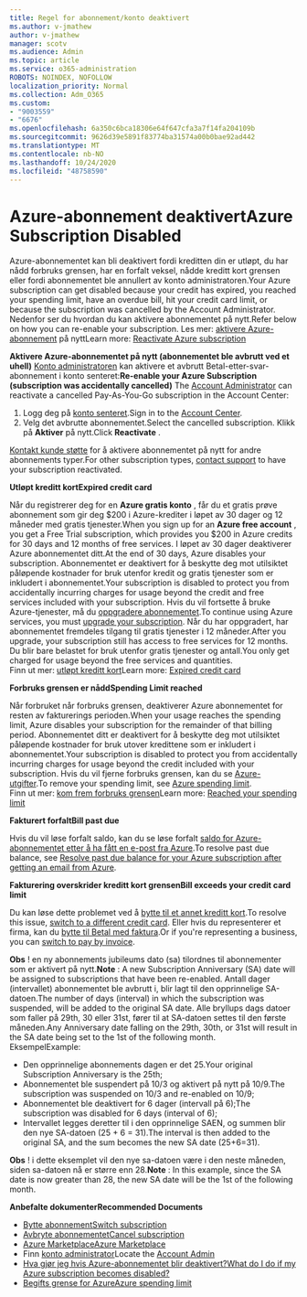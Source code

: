 ```yaml
---
title: Regel for abonnement/konto deaktivert
ms.author: v-jmathew
author: v-jmathew
manager: scotv
ms.audience: Admin
ms.topic: article
ms.service: o365-administration
ROBOTS: NOINDEX, NOFOLLOW
localization_priority: Normal
ms.collection: Adm_O365
ms.custom:
- "9003559"
- "6676"
ms.openlocfilehash: 6a350c6bca18306e64f647cfa3a7f14fa204109b
ms.sourcegitcommit: 9626d39e5891f83774ba31574a00b0bae92ad442
ms.translationtype: MT
ms.contentlocale: nb-NO
ms.lasthandoff: 10/24/2020
ms.locfileid: "48758590"
---
```

# <a name="azure-subscription-disabled"></a><span data-ttu-id="5be5a-102">Azure-abonnement deaktivert</span><span class="sxs-lookup"><span data-stu-id="5be5a-102">Azure Subscription Disabled</span></span>

<span data-ttu-id="5be5a-103">Azure-abonnementet kan bli deaktivert fordi kreditten din er utløpt, du har nådd forbruks grensen, har en forfalt veksel, nådde kreditt kort grensen eller fordi abonnementet ble annullert av konto administratoren.</span><span class="sxs-lookup"><span data-stu-id="5be5a-103">Your Azure subscription can get disabled because your credit has expired, you reached your spending limit, have an overdue bill, hit your credit card limit, or because the subscription was cancelled by the Account Administrator.</span></span> <span data-ttu-id="5be5a-104">Nedenfor ser du hvordan du kan aktivere abonnementet på nytt.</span><span class="sxs-lookup"><span data-stu-id="5be5a-104">Refer below on how you can re-enable your subscription.</span></span> <span data-ttu-id="5be5a-105">Les mer: [aktivere Azure-abonnement](https://docs.microsoft.com/azure/billing/billing-subscription-become-disable?WT.mc_id=Portal-Microsoft_Azure_Support) på nytt</span><span class="sxs-lookup"><span data-stu-id="5be5a-105">Learn more: [Reactivate Azure subscription](https://docs.microsoft.com/azure/billing/billing-subscription-become-disable?WT.mc_id=Portal-Microsoft_Azure_Support)</span></span>

<span data-ttu-id="5be5a-106">**Aktivere Azure-abonnementet på nytt (abonnementet ble avbrutt ved et uhell)** [Konto administratoren](https://docs.microsoft.com/azure/billing/billing-subscription-transfer?WT.mc_id=Portal-Microsoft_Azure_Support#whoisaa) kan aktivere et avbrutt Betal-etter-svar-abonnement i konto senteret:</span><span class="sxs-lookup"><span data-stu-id="5be5a-106">**Re-enable your Azure Subscription (subscription was accidentally cancelled)** The [Account Administrator](https://docs.microsoft.com/azure/billing/billing-subscription-transfer?WT.mc_id=Portal-Microsoft_Azure_Support#whoisaa) can reactivate a cancelled Pay-As-You-Go subscription in the Account Center:</span></span>

1. <span data-ttu-id="5be5a-107">Logg deg på [konto senteret](https://account.windowsazure.com/Subscriptions).</span><span class="sxs-lookup"><span data-stu-id="5be5a-107">Sign in to the [Account Center](https://account.windowsazure.com/Subscriptions).</span></span>
2. <span data-ttu-id="5be5a-108">Velg det avbrutte abonnementet.</span><span class="sxs-lookup"><span data-stu-id="5be5a-108">Select the cancelled subscription.</span></span> <span data-ttu-id="5be5a-109">Klikk på **Aktiver** på nytt.</span><span class="sxs-lookup"><span data-stu-id="5be5a-109">Click **Reactivate** .</span></span>

<span data-ttu-id="5be5a-110">[Kontakt kunde støtte](https://portal.azure.com/?#blade/Microsoft_Azure_Support/HelpAndSupportBlade) for å aktivere abonnementet på nytt for andre abonnements typer.</span><span class="sxs-lookup"><span data-stu-id="5be5a-110">For other subscription types, [contact support](https://portal.azure.com/?#blade/Microsoft_Azure_Support/HelpAndSupportBlade) to have your subscription reactivated.</span></span>

<span data-ttu-id="5be5a-111">**Utløpt kreditt kort**</span><span class="sxs-lookup"><span data-stu-id="5be5a-111">**Expired credit card**</span></span>

<span data-ttu-id="5be5a-112">Når du registrerer deg for en **Azure gratis konto** , får du et gratis prøve abonnement som gir deg $200 i Azure-krediter i løpet av 30 dager og 12 måneder med gratis tjenester.</span><span class="sxs-lookup"><span data-stu-id="5be5a-112">When you sign up for an **Azure free account** , you get a Free Trial subscription, which provides you $200 in Azure credits for 30 days and 12 months of free services.</span></span> <span data-ttu-id="5be5a-113">I løpet av 30 dager deaktiverer Azure abonnementet ditt.</span><span class="sxs-lookup"><span data-stu-id="5be5a-113">At the end of 30 days, Azure disables your subscription.</span></span> <span data-ttu-id="5be5a-114">Abonnementet er deaktivert for å beskytte deg mot utilsiktet påløpende kostnader for bruk utenfor kredit og gratis tjenester som er inkludert i abonnementet.</span><span class="sxs-lookup"><span data-stu-id="5be5a-114">Your subscription is disabled to protect you from accidentally incurring charges for usage beyond the credit and free services included with your subscription.</span></span> <span data-ttu-id="5be5a-115">Hvis du vil fortsette å bruke Azure-tjenester, må du [oppgradere abonnementet](https://docs.microsoft.com/azure/billing/billing-upgrade-azure-subscription?WT.mc_id=Portal-Microsoft_Azure_Support).</span><span class="sxs-lookup"><span data-stu-id="5be5a-115">To continue using Azure services, you must [upgrade your subscription](https://docs.microsoft.com/azure/billing/billing-upgrade-azure-subscription?WT.mc_id=Portal-Microsoft_Azure_Support).</span></span> <span data-ttu-id="5be5a-116">Når du har oppgradert, har abonnementet fremdeles tilgang til gratis tjenester i 12 måneder.</span><span class="sxs-lookup"><span data-stu-id="5be5a-116">After you upgrade, your subscription still has access to free services for 12 months.</span></span> <span data-ttu-id="5be5a-117">Du blir bare belastet for bruk utenfor gratis tjenester og antall.</span><span class="sxs-lookup"><span data-stu-id="5be5a-117">You only get charged for usage beyond the free services and quantities.</span></span>  
<span data-ttu-id="5be5a-118">Finn ut mer: [utløpt kreditt kort](https://docs.microsoft.com/azure/billing/billing-subscription-become-disable?WT.mc_id=Portal-Microsoft_Azure_Support#your-credit-is-expired)</span><span class="sxs-lookup"><span data-stu-id="5be5a-118">Learn more: [Expired credit card](https://docs.microsoft.com/azure/billing/billing-subscription-become-disable?WT.mc_id=Portal-Microsoft_Azure_Support#your-credit-is-expired)</span></span>

<span data-ttu-id="5be5a-119">**Forbruks grensen er nådd**</span><span class="sxs-lookup"><span data-stu-id="5be5a-119">**Spending Limit reached**</span></span>

<span data-ttu-id="5be5a-120">Når forbruket når forbruks grensen, deaktiverer Azure abonnementet for resten av fakturerings perioden.</span><span class="sxs-lookup"><span data-stu-id="5be5a-120">When your usage reaches the spending limit, Azure disables your subscription for the remainder of that billing period.</span></span> <span data-ttu-id="5be5a-121">Abonnementet ditt er deaktivert for å beskytte deg mot utilsiktet påløpende kostnader for bruk utover kredittene som er inkludert i abonnementet.</span><span class="sxs-lookup"><span data-stu-id="5be5a-121">Your subscription is disabled to protect you from accidentally incurring charges for usage beyond the credit included with your subscription.</span></span> <span data-ttu-id="5be5a-122">Hvis du vil fjerne forbruks grensen, kan du se [Azure-utgifter](https://docs.microsoft.com/azure/cost-management-billing/manage/spending-limit?WT.mc_id=Portal-Microsoft_Azure_Support).</span><span class="sxs-lookup"><span data-stu-id="5be5a-122">To remove your spending limit, see [Azure spending limit](https://docs.microsoft.com/azure/cost-management-billing/manage/spending-limit?WT.mc_id=Portal-Microsoft_Azure_Support).</span></span>  
<span data-ttu-id="5be5a-123">Finn ut mer: [kom frem forbruks grensen](https://docs.microsoft.com/azure/cost-management-billing/manage/subscription-disabled?WT.mc_id=Portal-Microsoft_Azure_Support#you-reached-your-spending-limit)</span><span class="sxs-lookup"><span data-stu-id="5be5a-123">Learn more: [Reached your spending limit](https://docs.microsoft.com/azure/cost-management-billing/manage/subscription-disabled?WT.mc_id=Portal-Microsoft_Azure_Support#you-reached-your-spending-limit)</span></span>

<span data-ttu-id="5be5a-124">**Fakturert forfalt**</span><span class="sxs-lookup"><span data-stu-id="5be5a-124">**Bill past due**</span></span>

<span data-ttu-id="5be5a-125">Hvis du vil løse forfalt saldo, kan du se løse forfalt [saldo for Azure-abonnementet etter å ha fått en e-post fra Azure](https://docs.microsoft.com/azure/billing/billing-azure-subscription-past-due-balance?WT.mc_id=Portal-Microsoft_Azure_Support).</span><span class="sxs-lookup"><span data-stu-id="5be5a-125">To resolve past due balance, see [Resolve past due balance for your Azure subscription after getting an email from Azure](https://docs.microsoft.com/azure/billing/billing-azure-subscription-past-due-balance?WT.mc_id=Portal-Microsoft_Azure_Support).</span></span>

<span data-ttu-id="5be5a-126">**Fakturering overskrider kreditt kort grensen**</span><span class="sxs-lookup"><span data-stu-id="5be5a-126">**Bill exceeds your credit card limit**</span></span>

<span data-ttu-id="5be5a-127">Du kan løse dette problemet ved å [bytte til et annet kreditt kort](https://docs.microsoft.com/azure/billing/billing-how-to-change-credit-card?WT.mc_id=Portal-Microsoft_Azure_Support).</span><span class="sxs-lookup"><span data-stu-id="5be5a-127">To resolve this issue, [switch to a different credit card](https://docs.microsoft.com/azure/billing/billing-how-to-change-credit-card?WT.mc_id=Portal-Microsoft_Azure_Support).</span></span> <span data-ttu-id="5be5a-128">Eller hvis du representerer et firma, kan du [bytte til Betal med faktura](https://docs.microsoft.com/azure/billing/billing-how-to-pay-by-invoice?WT.mc_id=Portal-Microsoft_Azure_Support).</span><span class="sxs-lookup"><span data-stu-id="5be5a-128">Or if you're representing a business, you can [switch to pay by invoice](https://docs.microsoft.com/azure/billing/billing-how-to-pay-by-invoice?WT.mc_id=Portal-Microsoft_Azure_Support).</span></span>

<span data-ttu-id="5be5a-129">**Obs** ! en ny abonnements jubileums dato (sa) tilordnes til abonnementer som er aktivert på nytt.</span><span class="sxs-lookup"><span data-stu-id="5be5a-129">**Note** : A new Subscription Anniversary (SA) date will be assigned to subscriptions that have been re-enabled.</span></span> <span data-ttu-id="5be5a-130">Antall dager (intervallet) abonnementet ble avbrutt i, blir lagt til den opprinnelige SA-datoen.</span><span class="sxs-lookup"><span data-stu-id="5be5a-130">The number of days (interval) in which the subscription was suspended, will be added to the original SA date.</span></span> <span data-ttu-id="5be5a-131">Alle bryllups dags datoer som faller på 29th, 30 eller 31st, fører til at SA-datoen settes til den første måneden.</span><span class="sxs-lookup"><span data-stu-id="5be5a-131">Any Anniversary date falling on the 29th, 30th, or 31st will result in the SA date being set to the 1st of the following month.</span></span>  
<span data-ttu-id="5be5a-132">Eksempel</span><span class="sxs-lookup"><span data-stu-id="5be5a-132">Example:</span></span>

- <span data-ttu-id="5be5a-133">Den opprinnelige abonnements dagen er det 25.</span><span class="sxs-lookup"><span data-stu-id="5be5a-133">Your original Subscription Anniversary is the 25th;</span></span>
- <span data-ttu-id="5be5a-134">Abonnementet ble suspendert på 10/3 og aktivert på nytt på 10/9.</span><span class="sxs-lookup"><span data-stu-id="5be5a-134">The subscription was suspended on 10/3 and re-enabled on 10/9;</span></span>
- <span data-ttu-id="5be5a-135">Abonnementet ble deaktivert for 6 dager (intervall på 6);</span><span class="sxs-lookup"><span data-stu-id="5be5a-135">The subscription was disabled for 6 days (interval of 6);</span></span>
- <span data-ttu-id="5be5a-136">Intervallet legges deretter til i den opprinnelige SAEN, og summen blir den nye SA-datoen (25 + 6 = 31).</span><span class="sxs-lookup"><span data-stu-id="5be5a-136">The interval is then added to the original SA, and the sum becomes the new SA date (25+6=31).</span></span> 

<span data-ttu-id="5be5a-137">**Obs** ! i dette eksemplet vil den nye sa-datoen være i den neste måneden, siden sa-datoen nå er større enn 28.</span><span class="sxs-lookup"><span data-stu-id="5be5a-137">**Note** : In this example, since the SA date is now greater than 28, the new SA date will be the 1st of the following month.</span></span>

<span data-ttu-id="5be5a-138">**Anbefalte dokumenter**</span><span class="sxs-lookup"><span data-stu-id="5be5a-138">**Recommended Documents**</span></span>

- [<span data-ttu-id="5be5a-139">Bytte abonnement</span><span class="sxs-lookup"><span data-stu-id="5be5a-139">Switch subscription</span></span>](https://docs.microsoft.com/azure/billing/billing-how-to-switch-azure-offer?WT.mc_id=Portal-Microsoft_Azure_Support)  
- [<span data-ttu-id="5be5a-140">Avbryte abonnementet</span><span class="sxs-lookup"><span data-stu-id="5be5a-140">Cancel subscription</span></span>](https://docs.microsoft.com/azure/billing/billing-how-to-cancel-azure-subscription?WT.mc_id=Portal-Microsoft_Azure_Support)  
- [<span data-ttu-id="5be5a-141">Azure Marketplace</span><span class="sxs-lookup"><span data-stu-id="5be5a-141">Azure Marketplace</span></span>](https://azuremarketplace.microsoft.com/marketplace/?source=datamarket)
- <span data-ttu-id="5be5a-142">Finn [konto administrator](https://docs.microsoft.com/azure/billing/billing-subscription-transfer?WT.mc_id=Portal-Microsoft_Azure_Support#whoisaa)</span><span class="sxs-lookup"><span data-stu-id="5be5a-142">Locate the [Account Admin](https://docs.microsoft.com/azure/billing/billing-subscription-transfer?WT.mc_id=Portal-Microsoft_Azure_Support#whoisaa)</span></span>
- [<span data-ttu-id="5be5a-143">Hva gjør jeg hvis Azure-abonnementet blir deaktivert?</span><span class="sxs-lookup"><span data-stu-id="5be5a-143">What do I do if my Azure subscription becomes disabled?</span></span>](https://docs.microsoft.com/azure/billing/billing-subscription-become-disable/?WT.mc_id=Portal-Microsoft_Azure_Support)
- [<span data-ttu-id="5be5a-144">Begifts grense for Azure</span><span class="sxs-lookup"><span data-stu-id="5be5a-144">Azure spending limit</span></span>](https://docs.microsoft.com/azure/cost-management-billing/manage/spending-limit?WT.mc_id=Portal-Microsoft_Azure_Support)
